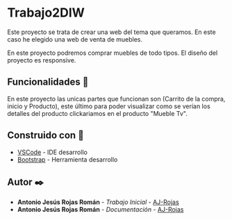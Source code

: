 # Trabajo2DIW

Este proyecto se trata de crear una web del tema que queramos. En este caso he elegido una web de venta de muebles.

En este proyecto podremos comprar muebles de todo tipos. El diseño del proyecto es responsive.


## Funcionalidades 🔧

En este proyecto las unicas partes que funcionan son (Carrito de la compra, inicio y Producto), este último para poder visualizar como se verían
los detalles del producto clickariamos en el producto "Mueble Tv".


## Construido con :hammer:

* [VSCode](https://code.visualstudio.com/docs) - IDE desarrollo
* [Bootstrap](https://getbootstrap.com/docs/4.4/getting-started/introduction/) - Herramienta desarrollo

## Autor ✒️

* **Antonio Jesús Rojas Román** - *Trabajo Inicial* - [AJ-Rojas](https://github.com/AJ-Rojas)
* **Antonio Jesús Rojas Román** - *Documentación* - [AJ-Rojas](https://github.com/AJ-Rojas)